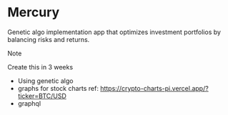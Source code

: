 # Mercury

Genetic algo implementation app that optimizes investment portfolios by balancing risks and returns.

> [!Note]
> Create this in 3 weeks

- Using genetic algo
- graphs for stock charts ref: https://crypto-charts-pi.vercel.app/?ticker=BTC/USD
- graphql
